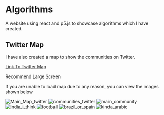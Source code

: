 # Algorithms
A website using react and p5.js to showcase algorithms which I have created.


<h2>Twitter Map</h2>
<p>I have also created a map to show the communities on Twitter.</p>
<a href="https://ogreenwood672.github.io/algorithms/#/twitter/verified/2d">Link To Twitter Map</a> <p>Recommend Large Screen</p>

<p>If you are unable to load map due to any reason, you can view the images shown below</p>

![Main_Map_twitter](https://user-images.githubusercontent.com/22611951/129446431-5d065a61-e637-4fbc-971c-ede69d5bb53a.png)
![communities_twitter](https://user-images.githubusercontent.com/22611951/129446441-221c8916-ffb0-4cad-a8c8-36fb142e820c.png)
![main_community](https://user-images.githubusercontent.com/22611951/129446447-7caa2e9e-06ac-4534-8d9a-5777a6530cca.png)
![india_i_think](https://user-images.githubusercontent.com/22611951/129446451-3f309b4a-0060-4b19-b72b-a85a4f73adb8.png)
![football](https://user-images.githubusercontent.com/22611951/129446453-6fe5d1d9-0984-4ed6-b5ed-91172e00a45d.png)
![brazil_or_spain](https://user-images.githubusercontent.com/22611951/129446458-9a78833f-99f5-4849-8288-272b2929d8ca.png)
![kinda_arabic](https://user-images.githubusercontent.com/22611951/129446461-acd61397-d33a-4a47-961c-1fcdf104ae1a.png)


